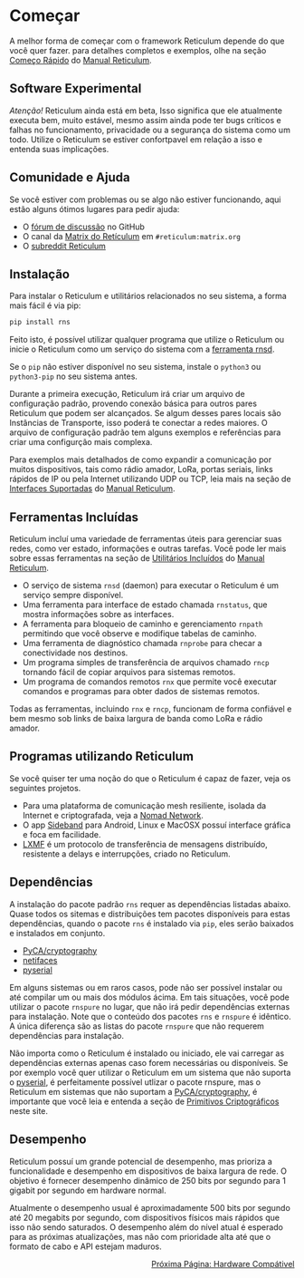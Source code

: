 # Começar

A melhor forma de começar com o framework Reticulum depende do que você quer fazer. para detalhes completos e exemplos, olhe na seção [Começo Rápido](manual/gettingstartedfast.html) do [Manual Reticulum](manual/index.html).

## Software Experimental

*Atenção!* Reticulum ainda está em beta, Isso significa que ele atualmente executa bem, muito estável, mesmo assim ainda pode ter bugs críticos e falhas no funcionamento, privacidade ou a segurança do sistema como um todo.
Utilize o Reticulum se estiver confortpavel em relação a isso e entenda suas implicações.

## Comunidade e Ajuda

Se você estiver com problemas ou se algo não estiver funcionando, aqui estão alguns ótimos lugares para pedir ajuda:

- O [fórum de discussão](https://github.com/markqvist/Reticulum/discussions) no GitHub
- O canal da [Matrix do Retículum](#reticulum:matrix.org) em `#reticulum:matrix.org`
- O [subreddit Reticulum](https://reddit.com/r/reticulum)

## Instalação

Para instalar o Reticulum e utilitários relacionados no seu sistema, a forma mais fácil é via pip:

```bash
pip install rns
```

Feito isto, é possível utilizar qualquer programa que utilize o Reticulum ou inicie o Reticulum como um serviço do sistema com a [ferramenta rnsd](https://reticulum.network/manual/using.html#the-rnsd-utility).

Se o `pip` não estiver disponível no seu sistema, instale o `python3` ou `python3-pip` no seu sistema antes.

Durante a primeira execução, Reticulum irá criar um arquivo de configuração padrão, provendo conexão básica para outros pares Reticulum que podem ser alcançados. Se algum desses pares locais são Instâncias de Transporte, isso poderá te conectar a redes maiores. O arquivo de configuração padrão tem alguns exemplos e referências para criar uma configurção mais complexa.

Para exemplos mais detalhados de como expandir a comunicação por muitos dispositivos, tais como rádio amador, LoRa, portas seriais, links rápidos de IP ou pela Internet utilizando UDP ou TCP, leia mais na seção de [Interfaces Suportadas](manual/interfaces.html) do [Manual Reticulum](manual/index.html).

## Ferramentas Incluídas

Reticulum incluí uma variedade de ferramentas úteis para gerenciar suas redes, como ver estado, informações e outras tarefas. Você pode ler mais sobre essas ferramentas na seção de [Utilitários Incluídos](manual/using.html#included-utility-programs) do [Manual Reticulum](manual/index.html).

- O serviço de sistema `rnsd` (daemon) para executar o Reticulum é um serviço sempre disponível.
- Uma ferramenta para interface de estado chamada `rnstatus`, que mostra informações sobre as interfaces.
- A ferramenta para bloqueio de caminho e gerenciamento `rnpath` permitindo que você observe e modifique tabelas de caminho.
- Uma ferramenta de diagnóstico chamada `rnprobe` para checar a conectividade nos destinos.
- Um programa simples de transferência de arquivos chamado `rncp` tornando fácil de copiar arquivos para sistemas remotos.
- Um programa de comandos remotos `rnx` que permite você executar comandos e programas para obter dados de sistemas remotos.

Todas as ferramentas, incluindo `rnx` e `rncp`, funcionam de forma confiável e bem mesmo sob links de baixa largura de banda como LoRa e rádio amador.

## Programas utilizando Reticulum

Se você quiser ter uma noção do que o Reticulum é capaz de fazer, veja os seguintes projetos.

- Para uma plataforma de comunicação mesh resiliente, isolada da Internet e criptografada, veja a [Nomad Network](https://github.com/markqvist/NomadNet).
- O app [Sideband](https://github.com/markqvist/Sideband) para Android, Linux e MacOSX possuí interface gráfica e foca em facilidade.
- [LXMF](https://github.com/markqvist/LXMF) é um protocolo de transferência de mensagens distribuído, resistente a delays e interrupções, criado no Reticulum.

## Dependências

A instalação do pacote padrão `rns` requer as dependências listadas abaixo. Quase todos os sitemas e distribuições tem pacotes disponíveis para estas dependências, quando o pacote `rns` é instalado via `pip`, eles serão baixados e instalados em conjunto.

- [PyCA/cryptography](https://github.com/pyca/cryptography)
- [netifaces](https://github.com/al45tair/netifaces)
- [pyserial](https://github.com/pyserial/pyserial)

Em alguns sistemas ou em raros casos, pode não ser possível instalar ou até compilar um ou mais dos módulos ácima. Em tais situações, você pode utilizar o pacote `rnspure` no lugar, que não irá pedir dependências externas para instalação. Note que o conteúdo dos pacotes `rns` e `rnspure` é idêntico. A única diferença são as listas do pacote `rnspure` que não requerem dependências para instalação.

Não importa como o Reticulum é instalado ou iniciado, ele vai carregar as dependências externas apenas caso forem necessárias ou disponíveis. Se por exemplo você quer utilizar o Reticulum em um sistema que não suporta o [pyserial](https://github.com/pyserial/pyserial), é perfeitamente possível utlizar o pacote rnspure, mas o Reticulum em sistemas que não suportam a [PyCA/cryptography](https://github.com/pyca/cryptography), é importante que você leia e entenda a seção de [Primitivos Criptográficos](crypto.html) neste site.

## Desempenho

Reticulum possuí um grande potencial de desempenho, mas prioriza  a funcionalidade e desempenho em dispositivos de baixa largura de rede. O objetivo é fornecer desempenho dinâmico de 250 bits por segundo para 1 gigabit por segundo em hardware normal.

Atualmente o desempenho usual é aproximadamente 500 bits por segundo até 20 megabits por segundo, com dispositivos físicos mais rápidos que isso não sendo saturados. O desempenho além do nível atual é esperado para as próximas atualizações, mas não com prioridade alta até que o formato de cabo e API estejam maduros.

<p align="right"><a href="hardware_pt-br.html">Próxima Página: Hardware Compátivel</a></p>
